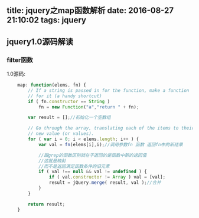 title: jquery之map函数解析
date: 2016-08-27 21:10:02
tags: jquery
---

##   jquery1.0源码解读

### filter函数

1.0源码:
```js
	map: function(elems, fn) {
		// If a string is passed in for the function, make a function
		// for it (a handy shortcut)
		if ( fn.constructor == String )
			fn = new Function("a","return " + fn);

		var result = [];//初始化一个空数组

		// Go through the array, translating each of the items to their
		// new value (or values).
		for ( var i = 0; i < elems.length; i++ ) {
			var val = fn(elems[i],i);//调用参数fn 函数 返回fn中的新结果

			//跟grep的函数区别就在于返回的是函数中新的返回值
			//这就是映射
			//而不是返回满足函数条件的旧元素
			if ( val !== null && val != undefined ) {
				if ( val.constructor != Array ) val = [val];
				result = jQuery.merge( result, val );//合并
			}
		}

		return result;
	}
```
